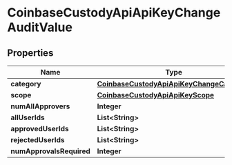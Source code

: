
# CoinbaseCustodyApiApiKeyChangeAuditValue

## Properties
Name | Type | Description | Notes
------------ | ------------- | ------------- | -------------
**category** | [**CoinbaseCustodyApiApiKeyChangeCategory**](CoinbaseCustodyApiApiKeyChangeCategory.md) |  |  [optional]
**scope** | [**CoinbaseCustodyApiApiKeyScope**](CoinbaseCustodyApiApiKeyScope.md) |  |  [optional]
**numAllApprovers** | **Integer** |  |  [optional]
**allUserIds** | **List&lt;String&gt;** |  |  [optional]
**approvedUserIds** | **List&lt;String&gt;** |  |  [optional]
**rejectedUserIds** | **List&lt;String&gt;** |  |  [optional]
**numApprovalsRequired** | **Integer** |  |  [optional]



